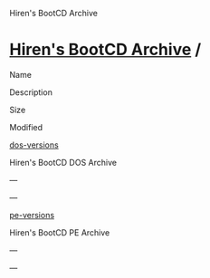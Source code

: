    Hiren's BootCD Archive

[Hiren's BootCD Archive](https://archive.hirensbootcd.org/) /
=============================================================

Name

Description

Size

Modified

[dos-versions](/https://archive.hirensbootcd.org/dos-versions/)

Hiren's BootCD DOS Archive

—

—

[pe-versions](https://archive.hirensbootcd.org/pe-versions/)

Hiren's BootCD PE Archive

—

—